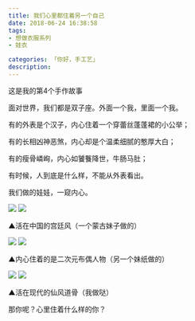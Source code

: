```yaml
---
title: 我们心里都住着另一个自己 
date: 2018-06-24 16:38:58
tags: 
- 想做衣服系列
- 娃衣

categories: 「你好，手工艺」
description: 
---
```

这是我的第4个手作故事

面对世界，我们都是双子座。外面一个我，里面一个我。

有的外表是个汉子，内心住着一个穿蕾丝蓬蓬裙的小公举；

有的长相凶神恶煞，内心却是个温柔细腻的憨厚大白；

有的瘦骨嶙峋，内心如饕餮降世，牛肠马肚；

有时候，人到底是什么样，不能从外表看出。

我们做的娃娃，一窥内心。

![](1.jpg)
![](2.jpg)

▲活在中国的宫廷风（一个蒙古妹子做的）

![](3.jpg)
![](4.jpg)

▲内心住着的是二次元布偶人物（另一个妹纸做的）

![](5.jpg)
![](6.jpg)

▲活在现代的仙风道骨（我做哒）

那你呢？心里住着什么样的你？